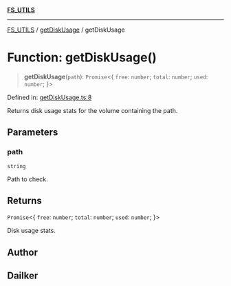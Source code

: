 [**FS_UTILS**](../../README.md)

***

[FS_UTILS](../../README.md) / [getDiskUsage](../README.md) / getDiskUsage

# Function: getDiskUsage()

> **getDiskUsage**(`path`): `Promise`\<\{ `free`: `number`; `total`: `number`; `used`: `number`; \}\>

Defined in: [getDiskUsage.ts:8](https://github.com/dailker/everyutil-js/blob/b3e269da55b7d96c15eb37e98c5c4f6b94f05f6f/src/fs/getDiskUsage.ts#L8)

Returns disk usage stats for the volume containing the path.

## Parameters

### path

`string`

Path to check.

## Returns

`Promise`\<\{ `free`: `number`; `total`: `number`; `used`: `number`; \}\>

Disk usage stats.

## Author

## Dailker

